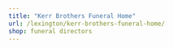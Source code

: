 ```yaml
---
title: "Kerr Brothers Funeral Home"
url: /lexington/kerr-brothers-funeral-home/
shop: funeral directors
---
```

